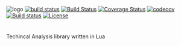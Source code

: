 ![logo](https://i.ibb.co/rmMfs7V/image-2020-11-19-23-58-36.png)
[![build status](https://github.com/azoyan/talua/workflows/CI/badge.svg)](https://github.com/azoyan/talua/actions?query=workflow%3ACI)
[![Build Status](https://travis-ci.org/azoyan/talua.svg?branch=main)](https://travis-ci.org/azoyan/talua)
[![Coverage Status](https://coveralls.io/repos/github/azoyan/talua/badge.svg?branch=main)](https://coveralls.io/github/azoyan/talua?branch=main)
[![codecov](https://codecov.io/gh/azoyan/talua/branch/main/graph/badge.svg?token=NP5G0OBNB3)](https://codecov.io/gh/azoyan/talua)
[![Build status](https://ci.appveyor.com/api/projects/status/02o3vqncjddyw8d8?svg=true)](https://ci.appveyor.com/project/azoyan/talua)
[![License](https://img.shields.io/badge/License-MIT-brightgreen.svg)](LICENSE)
# 
Techincal Analysis library written in Lua
